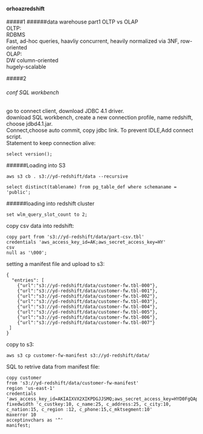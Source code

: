 #### orhoazredshift
#####1
######data warehouse part1
OLTP vs OLAP  
OLTP:  
RDBMS  
Fast, ad-hoc queries, haavliy concurrent, heavily normalized via 3NF, row-oriented  
OLAP:  
DW 
column-oriented  
hugely-scalable  


#####2
###### conf SQL workbench

go to connect client, download JDBC 4.1 driver.  
download SQL workbench, create a new connection profile, name redshift, choose jdbd4.1.jar.  
Connect,choose auto commit, copy jdbc link. To prevent IDLE,Add connect script.  
Statement to keep connection alive:  
```
select version();
```
######Loading into S3
```
aws s3 cb . s3://yd-redshift/data --recursive
```
```
select distinct(tablename) from pg_table_def where schemaname = 'public';
```
######loading into redshift cluster
```
set wlm_query_slot_count to 2;
```

copy csv data into redshift:
```
copy part from 's3://yd-redshift/data/part-csv.tbl' 
credentials 'aws_access_key_id=AK;aws_secret_access_key=HY'
csv
null as '\000';
```

setting a manifest file and upload to s3:
```
{
  "entries": [
    {"url":"s3://yd-redshift/data/customer-fw.tbl-000"},
    {"url":"s3://yd-redshift/data/customer-fw.tbl-001"},
    {"url":"s3://yd-redshift/data/customer-fw.tbl-002"},
    {"url":"s3://yd-redshift/data/customer-fw.tbl-003"},
    {"url":"s3://yd-redshift/data/customer-fw.tbl-004"},    
    {"url":"s3://yd-redshift/data/customer-fw.tbl-005"},
    {"url":"s3://yd-redshift/data/customer-fw.tbl-006"}, 
    {"url":"s3://yd-redshift/data/customer-fw.tbl-007"}
 ]
}
```
copy to s3:
```
aws s3 cp customer-fw-manifest s3://yd-redshift/data/
```

SQL to retrive data from manifest file:
```
copy customer
from 's3://yd-redshift/data/customer-fw-manifest'
region 'us-east-1'
credentials 'aws_access_key_id=AKIAIXVX2XIKPDGJJSMQ;aws_secret_access_key=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'
fixedwidth 'c_custkey:10, c_name:25, c_address:25, c_city:10, c_nation:15, c_region :12, c_phone:15,c_mktsegment:10'
maxerror 10
acceptinvchars as '^'
manifest;
```

